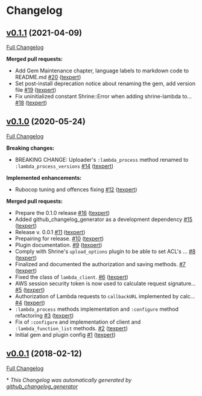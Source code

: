 # Changelog

## [v0.1.1](https://github.com/texpert/shrine-lambda/tree/v0.1.1) (2021-04-09)

[Full Changelog](https://github.com/texpert/shrine-lambda/compare/v0.1.0...v0.1.1)

**Merged pull requests:**

- Add Gem Maintenance chapter, language labels to markdown code to README.md [\#20](https://github.com/texpert/shrine-lambda/pull/20) ([texpert](https://github.com/texpert))
- Set post-install deprecation notice about renaming the gem, add version file [\#19](https://github.com/texpert/shrine-lambda/pull/19) ([texpert](https://github.com/texpert))
- Fix uninitialized constant Shrine::Error when adding shrine-lambda to… [\#18](https://github.com/texpert/shrine-lambda/pull/18) ([texpert](https://github.com/texpert))

## [v0.1.0](https://github.com/texpert/shrine-lambda/tree/v0.1.0) (2020-05-24)

[Full Changelog](https://github.com/texpert/shrine-lambda/compare/v0.0.1...v0.1.0)

**Breaking changes:**

- BREAKING CHANGE: Uploader's `:lambda_process` method renamed to `:lambda_process_versions` [\#14](https://github.com/texpert/shrine-lambda/pull/14) ([texpert](https://github.com/texpert))

**Implemented enhancements:**

- Rubocop tuning and offences fixing [\#12](https://github.com/texpert/shrine-lambda/pull/12) ([texpert](https://github.com/texpert))

**Merged pull requests:**

- Prepare the 0.1.0 release [\#16](https://github.com/texpert/shrine-lambda/pull/16) ([texpert](https://github.com/texpert))
- Added github\_changelog\_generator as a development dependency [\#15](https://github.com/texpert/shrine-lambda/pull/15) ([texpert](https://github.com/texpert))
- Release v. 0.0.1 [\#11](https://github.com/texpert/shrine-lambda/pull/11) ([texpert](https://github.com/texpert))
- Prepairing for release. [\#10](https://github.com/texpert/shrine-lambda/pull/10) ([texpert](https://github.com/texpert))
- Plugin documentation. [\#9](https://github.com/texpert/shrine-lambda/pull/9) ([texpert](https://github.com/texpert))
- Comply with Shrine's `upload_options` plugin to be able to set ACL's … [\#8](https://github.com/texpert/shrine-lambda/pull/8) ([texpert](https://github.com/texpert))
- Finalized and documented the authorization and saving methods.  [\#7](https://github.com/texpert/shrine-lambda/pull/7) ([texpert](https://github.com/texpert))
- Fixed the class of `lambda_client`. [\#6](https://github.com/texpert/shrine-lambda/pull/6) ([texpert](https://github.com/texpert))
- AWS session security token is now used to calculate request signature… [\#5](https://github.com/texpert/shrine-lambda/pull/5) ([texpert](https://github.com/texpert))
- Authorization of Lambda requests to `callbackURL` implemented by calc… [\#4](https://github.com/texpert/shrine-lambda/pull/4) ([texpert](https://github.com/texpert))
- `:lambda_process` methods implementation and `:configure` method refactoring [\#3](https://github.com/texpert/shrine-lambda/pull/3) ([texpert](https://github.com/texpert))
- Fix of `:configure` and implementation of client and  `:lambda_function_list` methods. [\#2](https://github.com/texpert/shrine-lambda/pull/2) ([texpert](https://github.com/texpert))
- Initial gem and plugin config [\#1](https://github.com/texpert/shrine-lambda/pull/1) ([texpert](https://github.com/texpert))

## [v0.0.1](https://github.com/texpert/shrine-lambda/tree/v0.0.1) (2018-02-12)

[Full Changelog](https://github.com/texpert/shrine-lambda/compare/803b40a03817943e5032c653742f90d811cdaff8...v0.0.1)



\* *This Changelog was automatically generated by [github_changelog_generator](https://github.com/github-changelog-generator/github-changelog-generator)*
